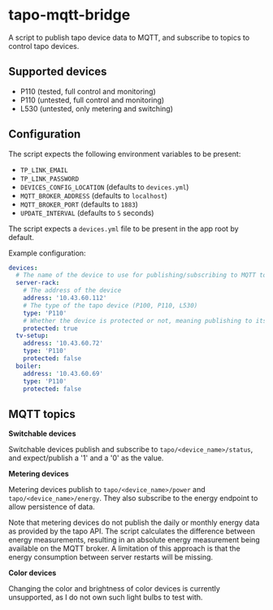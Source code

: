 # tapo-mqtt-bridge

A script to publish tapo device data to MQTT, and subscribe to topics to control tapo devices.

## Supported devices

- P110 (tested, full control and monitoring)
- P110 (untested, full control and monitoring)
- L530 (untested, only metering and switching)

## Configuration

The script expects the following environment variables to be present:
- `TP_LINK_EMAIL`
- `TP_LINK_PASSWORD`
- `DEVICES_CONFIG_LOCATION` (defaults to `devices.yml`)
- `MQTT_BROKER_ADDRESS` (defaults to `localhost`)
- `MQTT_BROKER_PORT` (defaults to `1883`)
- `UPDATE_INTERVAL` (defaults to `5` seconds)

The script expects a `devices.yml` file to be present in the app root by default.

Example configuration:
```yaml
devices:
  # The name of the device to use for publishing/subscribing to MQTT topics
  server-rack:
    # The address of the device
    address: '10.43.60.112'
    # The type of the tapo device (P100, P110, L530)
    type: 'P110'
    # Whether the device is protected or not, meaning publishing to its topics will not result in status changes of the device
    protected: true
  tv-setup:
    address: '10.43.60.72'
    type: 'P110'
    protected: false
  boiler:
    address: '10.43.60.69'
    type: 'P110'
    protected: false
```

## MQTT topics

**Switchable devices**

Switchable devices publish and subscribe to `tapo/<device_name>/status`, and expect/publish a '1' and a '0' as the value.

**Metering devices**

Metering devices publish to `tapo/<device_name>/power` and `tapo/<device_name>/energy`. They also subscribe to the energy endpoint to allow persistence of data.

Note that metering devices do not publish the daily or monthly energy data as provided by the tapo API. The script calculates the difference between energy measurements, resulting in an absolute energy measurement being available on the MQTT broker. A limitation of this approach is that the energy consumption between server restarts will be missing.

**Color devices**

Changing the color and brightness of color devices is currently unsupported, as I do not own such light bulbs to test with.
